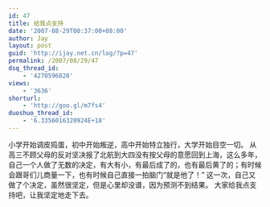 ```yaml
---
id: 47
title: 给我点支持
date: '2007-08-29T00:37:00+08:00'
author: Jay
layout: post
guid: 'http://ijay.net.cn/log/?p=47'
permalink: /2007/08/29/47
dsq_thread_id:
    - '4270596820'
views:
    - '3636'
shorturl:
    - 'http://goo.gl/m7fs4'
duoshuo_thread_id:
    - '6.3356016320924E+18'
---
```


小学开始调皮捣蛋，初中开始叛逆，高中开始特立独行，大学开始目空一切。
从高三不顾父母的反对坚决报了北航到大四没有按父母的意愿回到上海，这么多年，自己一个人做了无数的决定，有大有小，有最后成了的，也有最后黄了的；有时候会跟哥们儿商量一下，也有时候自己直接一拍脑门“就是他了！”
这一次，自己又做了个决定，虽然很坚定，但是心里却没谱，因为预测不到结果。
大家给我点支持吧，让我坚定地走下去。